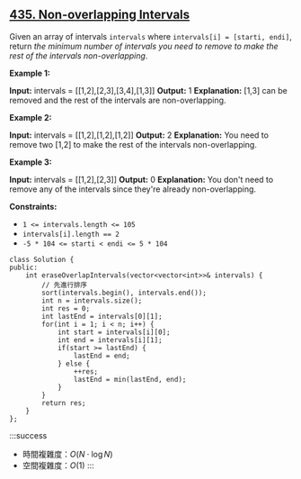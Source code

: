 ## [435\. Non-overlapping Intervals](https://leetcode.com/problems/non-overlapping-intervals/)

Given an array of intervals `intervals` where `intervals[i] = [starti, endi]`, return _the minimum number of intervals you need to remove to make the rest of the intervals non-overlapping_.

**Example 1:**

**Input:** intervals = \[\[1,2\],\[2,3\],\[3,4\],\[1,3\]\]
**Output:** 1
**Explanation:** \[1,3\] can be removed and the rest of the intervals are non-overlapping.

**Example 2:**

**Input:** intervals = \[\[1,2\],\[1,2\],\[1,2\]\]
**Output:** 2
**Explanation:** You need to remove two \[1,2\] to make the rest of the intervals non-overlapping.

**Example 3:**

**Input:** intervals = \[\[1,2\],\[2,3\]\]
**Output:** 0
**Explanation:** You don't need to remove any of the intervals since they're already non-overlapping.

**Constraints:**

-   `1 <= intervals.length <= 105`
-   `intervals[i].length == 2`
-   `-5 * 104 <= starti < endi <= 5 * 104`

```cpp=
class Solution {
public:
    int eraseOverlapIntervals(vector<vector<int>>& intervals) {
        // 先進行排序
        sort(intervals.begin(), intervals.end());
        int n = intervals.size();
        int res = 0;
        int lastEnd = intervals[0][1];
        for(int i = 1; i < n; i++) {
            int start = intervals[i][0];
            int end = intervals[i][1];
            if(start >= lastEnd) {
                lastEnd = end;
            } else {
                ++res;
                lastEnd = min(lastEnd, end);
            }
        }
        return res;
    }
};
```

:::success
- 時間複雜度：$O(N \cdot \log N)$
- 空間複雜度：$O(1)$
:::

